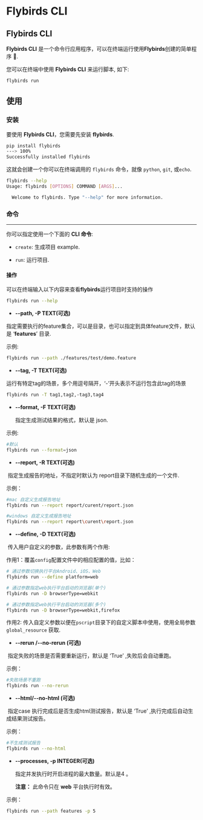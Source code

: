 # Flybirds  CLI



## **Flybirds  CLI**

**Flybirds  CLI** 是一个命令行应用程序，可以在终端运行使用**Flybirds**创建的简单程序 🚀.

您可以在终端中使用 **Flybirds  CLI** 来运行脚本, 如下:

```bash
flybirds run
```



## 使用

### 安装

要使用 **Flybirds  CLI**，您需要先安装 **flybirds**.

```bash
pip install flybirds
---> 100%
Successfully installed flybirds
```

这就会创建一个你可以在终端调用的 `flybirds` 命令，就像 `python`, `git`, 或`echo`.

```bash
flybirds --help
Usage: flybirds [OPTIONS] COMMAND [ARGS]...

  Welcome to flybirds. Type "--help" for more information.

```



### **命令**

------

你可以指定使用一个下面的 **CLI 命令**:

- `create`:  生成项目 example.

- `run`: 运行项目.




#### 操作

可以在终端输入以下内容来查看**flybirds**运行项目时支持的操作
```bash
flybirds run --help
```


- **--path, -P    TEXT(可选)**

​	指定需要执行的feature集合，可以是目录，也可以指定到具体feature文件，默认是 ‘**features**’ 目录.

示例:

```bash
flybirds run --path ./features/test/demo.feature
```
- **--tag, -T    TEXT(可选)**

​	运行有特定tag的场景，多个用逗号隔开，‘-’开头表示不运行包含此tag的场景
```bash
flybirds run -T tag1,tag2,-tag3,tag4
```
- **--format, -F    TEXT(可选)**

  指定生成测试结果的格式，默认是 json. 

示例:

```bash
#默认
flybirds run --format=json
```

-   **--report, -R   TEXT(可选)**

​	指定生成报告的地址，不指定时默认为 report目录下随机生成的一个文件.

示例：

```bash
#mac 自定义生成报告地址
flybirds run --report report/curent/report.json

#windows 自定义生成报告地址
flybirds run --report report\curent\report.json
```

- **--define, -D   TEXT(可选)**

​	传入用户自定义的参数，此参数有两个作用:

作用1：覆盖`config`配置文件中的相应配置的值，比如：

```bash 
# 通过参数切换执行平台Android、iOS、Web
flybirds run --define platform=web 

# 通过参数指定web执行平台启动的浏览器(单个)
flybirds run -D browserType=webkit

# 通过参数指定web执行平台启动的浏览器(多个)
flybirds run -D browserType=webkit,firefox
```

作用2: 传入自定义参数以便在`pscript`目录下的自定义脚本中使用，使用全局参数 `global_resource` 获取.

- **--rerun  /--no-rerun (可选)**

​	指定失败的场景是否需要重新运行，默认是 ‘True’ ,失败后会自动重跑。

示例：

```bash
#失败场景不重跑
flybirds run --no-rerun 
```

- **--html/--no-html  (可选)**

​	指定case 执行完成后是否生成html测试报告，默认是 ‘True’ ,执行完成后自动生成结果测试报告。

示例：

```bash
#不生成测试报告
flybirds run --no-html
```

- **--processes, -p    INTEGER(可选)**

  指定并发执行时开启进程的最大数量。默认是4 。

  **注意：** 此命令只在 **web** 平台执行时有效。

示例：

```bash
flybirds run --path features -p 5
```

